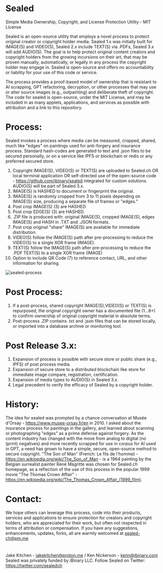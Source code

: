 # Sealed
Simple Media Ownership, Copyright, and License Protection Utility - MIT License

Sealed is an open-source utility that employs a novel process to protect original creator or copyright holder media. Sealed 1.x was initially built for IMAGE(S) and VIDEO(S), Sealed 2.x include TEXT(S) via .PDFs, Sealed 3.x will add AUDIO(S). The goal is to help protect original content creators and copyright holders from the growing incursions on their art, that may be proven manually, automatically, or legally in any process the copyright holder may engage in. Sealed is open-source and offers no accountability or liability for your use of this code or service.

The process provides a proof-based model of ownership that is resistant to AI scrapping, GPT refactoring, decryption, or other processes that may use or alter source images (e.g., outpainting) and deliberate theft of copyright. The code for sealed is open-source, under the MIT License, and may be included in as many applets, applications, and services as possible with attribution and a link to this repository.
# Process:
Sealed invokes a process where media can be measured, cropped, shared, much like "edges" on paintings used for anti-forgery and insurance process. Standard hash-codes are generated to text and .json files to be secured personally, or on a service like IPFS or blockchain or redis or any preferred secured store.

1. Copyright IMAGE(S), VIDEO(S) or TEXT(S) are uploaded to Sealed.ch OR local terminal application OR self-directed use of the open-source code - https://github.com/ibinary/sealed integrated for custom solutions. AUDIO(S) will be part of Sealed 3.x.
2. IMAGE(S) is HASHED to document or fingerprint the original.
3. IMAGE(S) is randomly cropped from 3 to 11 pixels depending on IMAGE(S) size, producing a separate file of frames or "edges."
4. Post crop IMAGE(S) (3) are HASHED.
5. Post crop EDGE(S) (3) are HASHED.
6. .ZIP file is produced with: original IMAGE(S), cropped IMAGE(S), edges IMAGE(S) and HASH in .TXT and .JSON formats.
7. Post crop original "share" IMAGE(S) are available for immediate distribution.
8. VIDEO(S) follow the IMAGE(S) path after pre-processing to reduce the VIDEO(S) to a single XOR frame (IMAGE).
9. TEXT(S) follow the IMAGE(S) path after pre-processing to reduce the .PDF TEXT(S) to a single XOR frame (IMAGE)
10. Option to include QR Code (7) to reference contact, URL, and other information for sharing.

![sealed-process](https://github.com/ibinary/sealed/assets/86942/868fc0a0-7617-4e36-8e77-2234c8e044da)

# Post Process:
1. If a post-process, shared copyright IMAGE(S),VIDEO(S) or TEXT(S) is repurposed, the original copyright owner has a documented file (1…8+) to confirm ownership of original copyright material in absolute terms.
2. Post-process .ZIP contains .txt and .json files that can be stored locally, or imported into a database archive or monitoring tool.
# Post Release 3.x:
1. Expansion of process is possible with secure store or public share (e.g., IPFS) of post process media.
2. Expansion of secure store to a distributed blockchain like store for immediate image compare, registration, certification.
3. Expansion of media types to AUDIO(S) in Sealed 3.x.
4. Legal precedent to verify the efficacy of Sealed by a copyright holder.
# History:
The idea for sealed was prompted by a chance conversation at Musée d'Orsay - https://www.musee-orsay.fr/en in 2010. I asked about the insurance process for paintings in the gallery, and learned about scanning or photographing "edges" as a prime defense against forgery. As the content industry has changed with the move from analog to digital (no (print) negatives) and more recently scrapped for use in corpus for AI used in GPT, a need has grown to have a simple, secure, open-source method to secure copyright.
"The Son of Man" (French: Le fils de l'homme) - https://en.wikipedia.org/wiki/The_Son_of_Man - is a 1964 painting by the Belgian surrealist painter René Magritte was chosen for Sealed.ch homepage, as a reflection of the use of this process in the popular 1999 movie "The Thomas Crown Affair" - https://en.wikipedia.org/wiki/The_Thomas_Crown_Affair_(1999_film).
# Contact:
We hope others can leverage this process, code into their products, services and applications to ensure protection for creators and copyright holders, who are appreciated for their work, but often not respected in terms of attribution or compensation. If you have any suggestions, enhancements, updates, forks, all are warmly welcomed at sealed-ch@pm.me
#
Jake Kitchen - jakekitchen@proton.me / Ken Nickerson - kenn@ibinary.com
Sealed was privately funded by iBinary LLC. Follow Sealed on Twitter: https://twitter.com/sealedch

